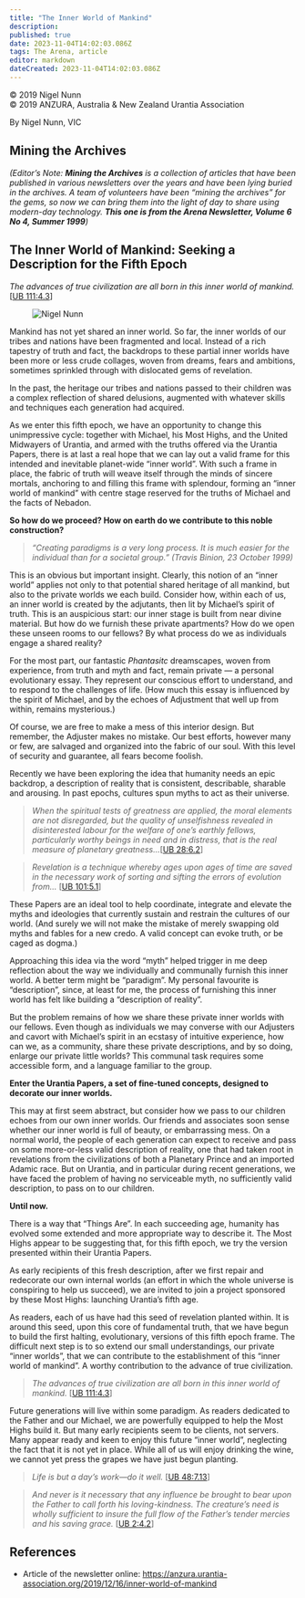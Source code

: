 ```yaml
---
title: "The Inner World of Mankind"
description: 
published: true
date: 2023-11-04T14:02:03.086Z
tags: The Arena, article
editor: markdown
dateCreated: 2023-11-04T14:02:03.086Z
---
```


<p class="v-card v-sheet theme--light gray lighten-3 px-2">© 2019 Nigel Nunn<br>© 2019 ANZURA, Australia & New Zealand Urantia Association</p>

By Nigel Nunn, VIC

## Mining the Archives

_(Editor’s Note: **Mining the Archives** is a collection of articles that have been published in various newsletters over the years and have been lying buried in the archives. A team of volunteers have been “mining the archives” for the gems, so now we can bring them into the light of day to share using modern-day technology. **This one is from the Arena Newsletter, Volume 6 No 4, Summer 1999**)_

## The Inner World of Mankind: Seeking a Description for the Fifth Epoch

_The advances of true civilization are all born in this inner world of mankind._ [[UB 111:4.3](/en/The_Urantia_Book/111#p4_3)]

<figure id="Figure_1" class="image urantiapedia image-style-align-left">
<img src="/image/article/The_Arena/Nigel-Myrn-238x300.jpg" alt="Nigel Nunn">
</figure>

Mankind has not yet shared an inner world. So far, the inner worlds of our tribes and nations have been fragmented and local. Instead of a rich tapestry of truth and fact, the backdrops to these partial inner worlds have been more or less crude collages, woven from dreams, fears and ambitions, sometimes sprinkled through with dislocated gems of revelation.

In the past, the heritage our tribes and nations passed to their children was a complex reflection of shared delusions, augmented with whatever skills and techniques each generation had acquired.

As we enter this fifth epoch, we have an opportunity to change this unimpressive cycle: together with Michael, his Most Highs, and the United Midwayers of Urantia, and armed with the truths offered via the Urantia Papers, there is at last a real hope that we can lay out a valid frame for this intended and inevitable planet-wide “inner world”. With such a frame in place, the fabric of truth will weave itself through the minds of sincere mortals, anchoring to and filling this frame with splendour, forming an “inner world of mankind” with centre stage reserved for the truths of Michael and the facts of Nebadon.
<br style="clear:both;"/>

**So how do we proceed? How on earth do we contribute to this noble construction?**

> _“Creating paradigms is a very long process. It is much easier for the individual than for a societal group.” (Travis Binion, 23 October 1999)_

This is an obvious but important insight. Clearly, this notion of an “inner world” applies not only to that potential shared heritage of all mankind, but also to the private worlds we each build. Consider how, within each of us, an inner world is created by the adjutants, then lit by Michael’s spirit of truth. This is an auspicious start: our inner stage is built from near divine material. But how do we furnish these private apartments? How do we open these unseen rooms to our fellows? By what process do we as individuals engage a shared reality?

For the most part, our fantastic _Phantasitc_ dreamscapes, woven from experience, from truth and myth and fact, remain private — a personal evolutionary essay. They represent our conscious effort to understand, and to respond to the challenges of life. (How much this essay is influenced by the spirit of Michael, and by the echoes of Adjustment that well up from within, remains mysterious.)

Of course, we are free to make a mess of this interior design. But remember, the Adjuster makes no mistake. Our best efforts, however many or few, are salvaged and organized into the fabric of our soul. With this level of security and guarantee, all fears become foolish.

Recently we have been exploring the idea that humanity needs an epic backdrop, a description of reality that is consistent, describable, sharable and arousing. In past epochs, cultures spun myths to act as their universe.

> _When the spiritual tests of greatness are applied, the moral elements are not disregarded, but the quality of unselfishness revealed in disinterested labour for the welfare of one’s earthly fellows, particularly worthy beings in need and in distress, that is the real measure of planetary greatness…_[[UB 28:6.2](/en/The_Urantia_Book/28#p6_2)]

> _Revelation is a technique whereby ages upon ages of time are saved in the necessary work of sorting and sifting the errors of evolution from…_ [[UB 101:5.1](/en/The_Urantia_Book/101#p5_1)]

These Papers are an ideal tool to help coordinate, integrate and elevate the myths and ideologies that currently sustain and restrain the cultures of our world. (And surely we will not make the mistake of merely swapping old myths and fables for a new credo. A valid concept can evoke truth, or be caged as dogma.)

Approaching this idea via the word “myth” helped trigger in me deep reflection about the way we individually and communally furnish this inner world. A better term might be “paradigm”. My personal favourite is “description”, since, at least for me, the process of furnishing this inner world has felt like building a “description of reality”.

But the problem remains of how we share these private inner worlds with our fellows. Even though as individuals we may converse with our Adjusters and cavort with Michael’s spirit in an ecstasy of intuitive experience, how can we, as a community, share these private descriptions, and by so doing, enlarge our private little worlds? This communal task requires some accessible form, and a language familiar to the group.

**Enter the Urantia Papers, a set of fine-tuned concepts, designed to decorate our inner worlds.**

This may at first seem abstract, but consider how we pass to our children echoes from our own inner worlds. Our friends and associates soon sense whether our inner world is full of beauty, or embarrassing mess. On a normal world, the people of each generation can expect to receive and pass on some more-or-less valid description of reality, one that had taken root in revelations from the civilizations of both a Planetary Prince and an imported Adamic race. But on Urantia, and in particular during recent generations, we have faced the problem of having no serviceable myth, no sufficiently valid description, to pass on to our children.

**Until now.**

There is a way that “Things Are”. In each succeeding age, humanity has evolved some extended and more appropriate way to describe it. The Most Highs appear to be suggesting that, for this fifth epoch, we try the version presented within their Urantia Papers.

As early recipients of this fresh description, after we first repair and redecorate our own internal worlds (an effort in which the whole universe is conspiring to help us succeed), we are invited to join a project sponsored by these Most Highs: launching Urantia’s fifth age.

As readers, each of us have had this seed of revelation planted within. It is around this seed, upon this core of fundamental truth, that we have begun to build the first halting, evolutionary, versions of this fifth epoch frame. The difficult next step is to so extend our small understandings, our private “inner worlds”, that we can contribute to the establishment of this “inner world of mankind”. A worthy contribution to the advance of true civilization.

> _The advances of true civilization are all born in this inner world of mankind._ [[UB 111:4.3](/en/The_Urantia_Book/111#p4_3)]

Future generations will live within some paradigm. As readers dedicated to the Father and our Michael, we are powerfully equipped to help the Most Highs build it. But many early recipients seem to be clients, not servers. Many appear ready and keen to enjoy this future “inner world”, neglecting the fact that it is not yet in place. While all of us will enjoy drinking the wine, we cannot yet press the grapes we have just begun planting.

> _Life is but a day’s work—do it well._ [[UB 48:7.13](/en/The_Urantia_Book/48#p7_13)]

> _And never is it necessary that any influence be brought to bear upon the Father to call forth his loving-kindness. The creature’s need is wholly sufficient to insure the full flow of the Father’s tender mercies and his saving grace._ [[UB 2:4.2](/en/The_Urantia_Book/2#p4_2)]

## References

- Article of the newsletter online: https://anzura.urantia-association.org/2019/12/16/inner-world-of-mankind